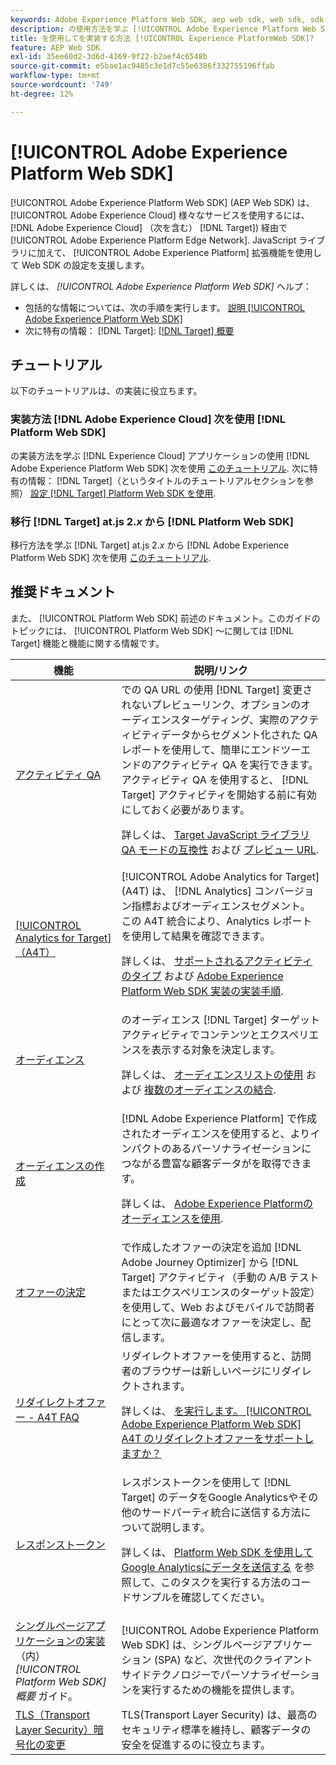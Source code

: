 ```yaml
---
keywords: Adobe Experience Platform Web SDK, aep web sdk, web sdk, sdk, adobe experience cloud, platform edge network, adobe experience platform edge network, edge network, aep edge network, Adobe Experience Platform Web SDK0
description: の使用方法を学ぶ [!UICONTROL Adobe Experience Platform Web SDK] 様々なサービスを使用するには、 [!UICONTROL Adobe Experience Cloud] から [!UICONTROL AEP Edge Network].
title: を使用してを実装する方法 [!UICONTROL Experience PlatformWeb SDK]?
feature: AEP Web SDK
exl-id: 35ee60d2-3d6d-4169-9f22-b2aef4c6548b
source-git-commit: e5bae1ac9485c3e1d7c55e6386f332755196ffab
workflow-type: tm+mt
source-wordcount: '749'
ht-degree: 12%

---
```


# [!UICONTROL Adobe Experience Platform Web SDK]

[!UICONTROL Adobe Experience Platform Web SDK] (AEP Web SDK) は、 [!UICONTROL Adobe Experience Cloud] 様々なサービスを使用するには、 [!DNL Adobe Experience Cloud] （次を含む） [!DNL Target]) 経由で [!UICONTROL Adobe Experience Platform Edge Network]. JavaScript ライブラリに加えて、 [!UICONTROL Adobe Experience Platform] 拡張機能を使用して Web SDK の設定を支援します。

詳しくは、 *[!UICONTROL Adobe Experience Platform Web SDK]* ヘルプ：

* 包括的な情報については、次の手順を実行します。 [説明 [!UICONTROL Adobe Experience Platform Web SDK]](https://experienceleague.adobe.com/docs/experience-platform/edge/home.html?lang=ja)
* 次に特有の情報： [!DNL Target]: [[!DNL Target] 概要](https://experienceleague.adobe.com/docs/experience-platform/edge/personalization/adobe-target/target-overview.html?lang=ja)

## チュートリアル

以下のチュートリアルは、の実装に役立ちます。

### 実装方法 [!DNL Adobe Experience Cloud] 次を使用 [!DNL Platform Web SDK]

の実装方法を学ぶ [!DNL Experience Cloud] アプリケーションの使用 [!DNL Adobe Experience Platform Web SDK] 次を使用 [このチュートリアル](https://experienceleague.adobe.com/docs/platform-learn/implement-web-sdk/overview.html). 次に特有の情報： [!DNL Target]（というタイトルのチュートリアルセクションを参照） [設定 [!DNL Target] Platform Web SDK を使用](https://experienceleague.adobe.com/docs/platform-learn/implement-web-sdk/applications-setup/setup-target.html).

### 移行 [!DNL Target] at.js 2.*x* から [!DNL Platform Web SDK]

移行方法を学ぶ [!DNL Target] at.js 2.*x* から [!DNL Adobe Experience Platform Web SDK] 次を使用 [このチュートリアル](https://experienceleague.adobe.com/docs/platform-learn/migrate-target-to-websdk/introduction.html?lang=ja).

## 推奨ドキュメント

また、 [!UICONTROL Platform Web SDK] 前述のドキュメント。このガイドのトピックには、 [!UICONTROL Platform Web SDK] ～に関しては [!DNL Target] 機能と機能に関する情報です。

| 機能 | 説明/リンク |
| --- | --- |
| [アクティビティ QA](https://experienceleague.adobe.com/docs/target/using/activities/activity-qa/activity-qa.html) | での QA URL の使用 [!DNL Target] 変更されないプレビューリンク、オプションのオーディエンスターゲティング、実際のアクティビティデータからセグメント化された QA レポートを使用して、簡単にエンドツーエンドのアクティビティ QA を実行できます。 アクティビティ QA を使用すると、 [!DNL Target] アクティビティを開始する前に有効にしておく必要があります。<p>詳しくは、 [Target JavaScript ライブラリ QA モードの互換性](https://experienceleague.adobe.com/docs/target/using/activities/activity-qa/activity-qa.html#compatibility) および [プレビュー URL](https://experienceleague.adobe.com/docs/target/using/activities/activity-qa/activity-qa.html#preview). |
| [[!UICONTROL Analytics for Target]（A4T）](https://experienceleague.adobe.com/docs/target/using/integrate/a4t/a4t.html) | [!UICONTROL Adobe Analytics for Target] (A4T) は、 [!DNL Analytics] コンバージョン指標およびオーディエンスセグメント。 この A4T 統合により、Analytics レポートを使用して結果を確認できます。<p>詳しくは、 [サポートされるアクティビティのタイプ](https://experienceleague.adobe.com/docs/target/using/integrate/a4t/a4t.html#section_F487896214BF4803AF78C552EF1669AA) および [Adobe Experience Platform Web SDK 実装の実装手順](https://experienceleague.adobe.com/docs/target/using/integrate/a4t/a4timplementation.html#platform). |
| [オーディエンス](https://experienceleague.adobe.com/docs/target/using/audiences/target.html) | のオーディエンス [!DNL Target] ターゲットアクティビティでコンテンツとエクスペリエンスを表示する対象を決定します。<p>詳しくは、 [オーディエンスリストの使用](https://experienceleague.adobe.com/docs/target/using/audiences/create-audiences/audiences.html#use-list) および [複数のオーディエンスの結合](https://experienceleague.adobe.com/docs/target/using/audiences/combining-multiple-audiences.html). |
| [オーディエンスの作成](https://experienceleague.adobe.com/docs/target/using/audiences/create-audiences/audiences.html?lang=ja) | [!DNL Adobe Experience Platform] で作成されたオーディエンスを使用すると、よりインパクトのあるパーソナライゼーションにつながる豊富な顧客データがを取得できます。<p>詳しくは、 [Adobe Experience Platformのオーディエンスを使用](https://experienceleague.adobe.com/docs/?lang=jatarget/using/audiences/create-audiences/audiences.html#aep). |
| [オファーの決定](https://experienceleague.adobe.com/docs/target/using/integrate/ajo/offer-decision.html) | で作成したオファーの決定を追加 [!DNL Adobe Journey Optimizer] から [!DNL Target] アクティビティ（手動の A/B テストまたはエクスペリエンスのターゲット設定）を使用して、Web およびモバイルで訪問者にとって次に最適なオファーを決定し、配信します。 |
| [リダイレクトオファー - A4T FAQ](https://experienceleague.adobe.com/docs/target/using/integrate/a4t/a4t-faq/a4t-faq-redirect-offers.html) | リダイレクトオファーを使用すると、訪問者のブラウザーは新しいページにリダイレクトされます。<p>詳しくは、 [を実行します。 [!UICONTROL Adobe Experience Platform Web SDK] A4T のリダイレクトオファーをサポートしますか？](https://experienceleague.adobe.com/docs/target/using/integrate/a4t/a4t-faq/a4t-faq-redirect-offers.html#platform) |
| [レスポンストークン](https://experienceleague.adobe.com/docs/target/using/administer/response-tokens.html) | レスポンストークンを使用して [!DNL Target] のデータをGoogle Analyticsやその他のサードパーティ統合に送信する方法について説明します。<p>詳しくは、 [Platform Web SDK を使用してGoogle Analyticsにデータを送信する](https://experienceleague.adobe.com/docs/target/using/administer/response-tokens.html#sending-data-to-google-analytics-via-platform-web-sdk) を参照して、このタスクを実行する方法のコードサンプルを確認してください。 |
| [シングルページアプリケーションの実装](https://experienceleague.adobe.com/docs/experience-platform/edge/personalization/adobe-target/spa-implementation.html) （内） *[!UICONTROL Platform Web SDK] 概要* ガイド。 | [!UICONTROL Adobe Experience Platform Web SDK] は、シングルページアプリケーション (SPA) など、次世代のクライアントサイドテクノロジーでパーソナライゼーションを実行するための機能を提供します。 |
| [TLS（Transport Layer Security）暗号化の変更](../../before-implement/tls-transport-layer-security-encryption.md) | TLS(Transport Layer Security) は、最高のセキュリティ標準を維持し、顧客データの安全を促進するのに役立ちます。 |
